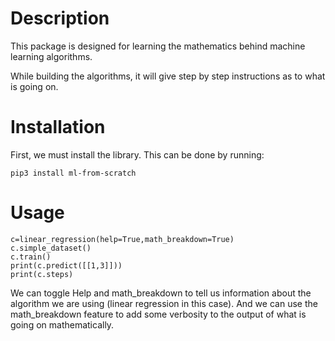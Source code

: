 # Description
This package is designed for learning the mathematics behind machine learning algorithms. 

While building the algorithms, it will give step by step instructions as to what is going on. 


# Installation 
First, we must install the library. This can be done by running:
```
pip3 install ml-from-scratch
```


# Usage
```code Python
c=linear_regression(help=True,math_breakdown=True)
c.simple_dataset()
c.train()
print(c.predict([[1,3]]))   
print(c.steps)
```

We can toggle Help and math_breakdown to tell us information about the algorithm we are using (linear regression in this case). And we can use the math_breakdown feature to add some verbosity to the output of what is going on mathematically.


